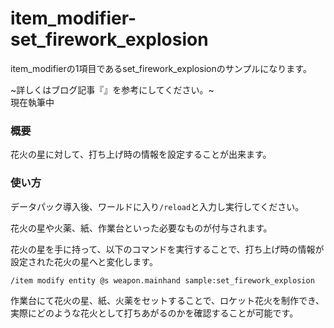 # item_modifier-set_firework_explosion
item_modifierの1項目であるset_firework_explosionのサンプルになります。

~詳しくはブログ記事『[]()』を参考にしてください。~<br>
現在執筆中

<h3>概要</h3>
花火の星に対して、打ち上げ時の情報を設定することが出来ます。

<h3>使い方</h3>

データパック導入後、ワールドに入り```/reload```と入力し実行してください。

花火の星や火薬、紙、作業台といった必要なものが付与されます。

花火の星を手に持って、以下のコマンドを実行することで、打ち上げ時の情報が設定された花火の星へと変化します。

```copy
/item modify entity @s weapon.mainhand sample:set_firework_explosion
```

作業台にて花火の星、紙、火薬をセットすることで、ロケット花火を制作でき、実際にどのような花火として打ちあがるのかを確認することが可能です。
